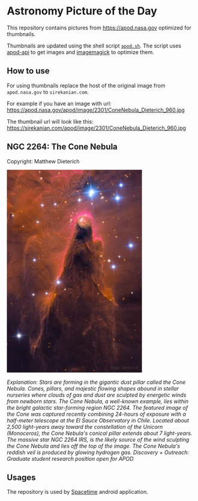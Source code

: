 # Astronomy Picture of the Day

This repository contains pictures from https://apod.nasa.gov optimized for thumbnails.

Thumbnails are updated using the shell script [`apod.sh`](apod.sh). The script
uses [apod-api](https://github.com/nasa/apod-api) to get images and [imagemagick](https://imagemagick.org) to
optimize them.

## How to use

For using thumbnails replace the host of the original image from `apod.nasa.gov` to `sirekanian.com`.

For example if you have an image with url:<br>
https://apod.nasa.gov/apod/image/2301/ConeNebula_Dieterich_960.jpg

The thumbnail url will look like this:<br>
https://sirekanian.com/apod/image/2301/ConeNebula_Dieterich_960.jpg

## NGC 2264: The Cone Nebula

Copyright: Matthew Dieterich

[![the picture of the day][1]][2]

_Explanation: Stars are forming in the gigantic dust pillar called the Cone Nebula. Cones, pillars, and majestic flowing shapes abound in stellar nurseries where clouds of gas and dust are sculpted by energetic winds from newborn stars. The Cone Nebula, a well-known example, lies within the bright galactic star-forming region NGC 2264. The featured image of the Cone was captured recently combining 24-hours of exposure with a half-meter telescope at the El Sauce Observatory in Chile. Located about 2,500 light-years away toward the constellation of the Unicorn (Monoceros), the Cone Nebula's conical pillar extends about 7 light-years. The massive star NGC 2264 IRS, is the likely source of the wind sculpting the Cone Nebula and lies off the top of the image.  The Cone Nebula's reddish veil is produced by glowing hydrogen gas.    Discovery + Outreach: Graduate student research position open for APOD_

## Usages

The repository is used by [Spacetime][3] android application.

[1]: image/2301/ConeNebula_Dieterich_960.jpg

[2]: https://apod.nasa.gov/apod/image/2301/ConeNebula_Dieterich_960.jpg

[3]: https://github.com/sirekanian/spacetime
